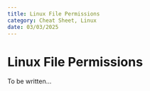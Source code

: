 ```yaml
---
title: Linux File Permissions
category: Cheat Sheet, Linux
date: 03/03/2025
---
```


# Linux File Permissions

To be written...